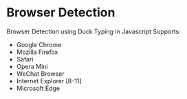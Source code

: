 # Browser Detection
Browser Detection using Duck Typing in Javascript
Supports:
 - Google Chrome
 - Mozilla Firefox
 - Safari
 - Opera Mini
 - WeChat Browser
 - Internet Explorer [8-11]
 - Microsoft Edge
